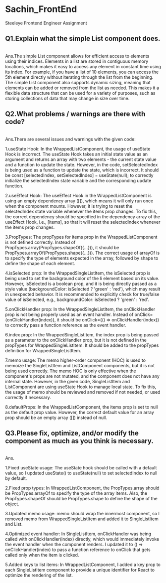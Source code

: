 # Sachin_FrontEnd
Steeleye Frontend Engineer Assignment

<h2>Q1.Explain what the simple List component does.</h2><br>
Ans.The simple List component allows for efficient access to elements using their indices. Elements in a list are stored in contiguous memory locations, which makes it easy to access any element in constant time using its index. For example, if you have a list of 10 elements, you can access the 5th element directly without iterating through the list from the beginning.
The simple List component also supports dynamic sizing, meaning that elements can be added or removed from the list as needed. This makes it a flexible data structure that can be used for a variety of purposes, such as storing collections of data that may change in size over time.

<h2>Q2.What problems / warnings are there with code?</h2><br>
Ans.There are several issues and warnings with the given code:

1.useState Hook: In the WrappedListComponent, the usage of useState Hook is incorrect. The useState Hook takes an initial state value as an argument and returns an array with two elements - the current state value and a function to update the state. However, in the code, setSelectedIndex is being used as a function to update the state, which is incorrect. It should be const [selectedIndex, setSelectedIndex] = useState(null); to correctly initialize the selectedIndex state variable and the corresponding update function.

2.useEffect Hook: The useEffect Hook in the WrappedListComponent is using an empty dependency array ([]), which means it will only run once when the component mounts. However, it is trying to reset the selectedIndex state variable whenever the items prop changes. To fix this, the correct dependency should be specified in the dependency array of the useEffect Hook, i.e., [items], so that it will reset the selectedIndex whenever the items prop changes.

3.PropTypes: The propTypes for items prop in the WrappedListComponent is not defined correctly. Instead of PropTypes.array(PropTypes.shapeOf({...})), it should be PropTypes.arrayOf(PropTypes.shape({...})). The correct usage of arrayOf is to specify the type of elements expected in the array, followed by shape to define the shape of each element.

4.isSelected prop: In the WrappedSingleListItem, the isSelected prop is being used to set the background color of the li element based on its value. However, isSelected is a boolean prop, and it is being directly passed as a style value (backgroundColor: isSelected ? 'green' : 'red'), which may result in unexpected behavior. It is recommended to explicitly check for true/false value of isSelected, e.g., backgroundColor: isSelected ? 'green' : 'red'.

5.onClickHandler prop: In the WrappedSingleListItem, the onClickHandler prop is not being properly used as an event handler. Instead of onClick={onClickHandler(index)}, it should be onClick={() => onClickHandler(index)} to correctly pass a function reference as the event handler.

6.index prop: In the WrappedSingleListItem, the index prop is being passed as a parameter to the onClickHandler prop, but it is not defined in the propTypes for WrappedSingleListItem. It should be added to the propTypes definition for WrappedSingleListItem.

7.memo usage: The memo higher-order component (HOC) is used to memoize the SingleListItem and ListComponent components, but it is not being used correctly. The memo HOC is only effective when the component's props are not mutated, and the component does not have any internal state. However, in the given code, SingleListItem and ListComponent are using useState Hook to manage local state. To fix this, the usage of memo should be reviewed and removed if not needed, or used correctly if necessary.

8.defaultProps: In the WrappedListComponent, the items prop is set to null as the default prop value. However, the correct default value for an array prop should be an empty array ([]) instead of null.

<h2>Q3.Please fix, optimize, and/or modify the component as much as you think is necessary.</h2><br>
Ans.

1.Fixed useState usage: The useState hook should be called with a default value, so I updated useState() to useState(null) to set selectedIndex to null by default.

2.Fixed prop types: In WrappedListComponent, the PropTypes.array should be PropTypes.arrayOf to specify the type of the array items. Also, the PropTypes.shapeOf should be PropTypes.shape to define the shape of the object.

3.Updated memo usage: memo should wrap the innermost component, so I removed memo from WrappedSingleListItem and added it to SingleListItem and List.

4.Optimized event handler: In SingleListItem, onClickHandler was being called with onClickHandler(index) directly, which would immediately invoke the event handler when the component renders. I updated it to () => onClickHandler(index) to pass a function reference to onClick that gets called only when the item is clicked.

5.Added keys to list items: In WrappedListComponent, I added a key prop to each SingleListItem component to provide a unique identifier for React to optimize the rendering of the list.
